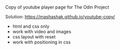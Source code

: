 Copy of youtube player page for The Odin Project

Solution: https://mashashak.github.io/youtube-copy/

- html and css only 
- work with video and images 
- css layout with reset
- work with positioning in css